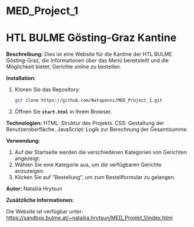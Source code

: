 # MED_Project_1
# HTL BULME Gösting-Graz Kantine

**Beschreibung:**
Dies ist eine Website für die Kantine der HTL BULME Gösting-Graz, die Informationen über das Menü bereitstellt und die Möglichkeit bietet, Gerichte online zu bestellen.

**Installation:**
1. Klonen Sie das Repository:
   ```bash
   git clone https://github.com/Nataponni/MED_Project_1.git
   
2. Öffnen Sie **`start.html`** in Ihrem Browser.
   
**Technologien:**
   HTML: Struktur des Projekts.
   CSS: Gestaltung der Benutzeroberfläche.
   JavaScript: Logik zur Berechnung der Gesamtsumme.
   
**Verwendung:**

1. Auf der Startseite werden die verschiedenen Kategorien von Gerichten angezeigt.
2. Wählen Sie eine Kategorie aus, um die verfügbaren Gerichte anzuzeigen.
3. Klicken Sie auf "Bestellung", um zum Bestellformular zu gelangen.

**Autor:**
Nataliia Hrytsun

**Zusätzliche Informationen:**

Die Website ist verfügbar unter: https://sandbox.bulme.at/~nataliia.hrytsun/MED_Projekt_1/index.html
